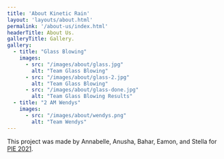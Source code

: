 ```yaml
---
title: 'About Kinetic Rain'
layout: 'layouts/about.html'
permalink: '/about-us/index.html'
headerTitle: About Us.
galleryTitle: Gallery.
gallery:
  - title: "Glass Blowing"
    images:
      - src: "/images/about/glass.jpg"
        alt: "Team Glass Blowing"
      - src: "/images/about/glass-2.jpg"
        alt: "Team Glass Blowing"
      - src: "/images/about/glass-done.jpg"
        alt: "Team Glass Blowing Results"
  - title: "2 AM Wendys"
    images:
      - src: "/images/about/wendys.png"
        alt: "Team Wendys"
---
```


This project was made by Annabelle, Anusha, Bahar, Eamon, and Stella for
[PIE 2021](http://poe.olin.edu/).
